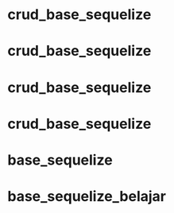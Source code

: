# crud_base_sequelize
# crud_base_sequelize
# crud_base_sequelize
# crud_base_sequelize
# base_sequelize
# base_sequelize_belajar
